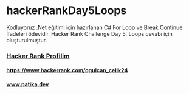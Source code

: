 # hackerRankDay5Loops
[Kodluyoruz](https://app.patika.dev/) .Net eğitimi için hazırlanan C# For Loop ve Break Continue İfadeleri ödevidir. Hacker Rank Challenge Day 5: Loops cevabı için oluşturulmuştur.












### [Hacker Rank Profilim](https://www.hackerrank.com/ogulcan_celik24) 
#### https://www.hackerrank.com/ogulcan_celik24
#### www.patika.dev